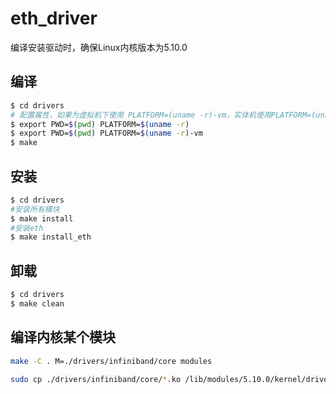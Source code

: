 # eth_driver

编译安装驱动时，确保Linux内核版本为5.10.0

## 编译
```bash
$ cd drivers
# 配置属性，如果为虚拟机下使用 PLATFORM=(uname -r)-vm，实体机使用PLATFORM=(uname -r)
$ export PWD=$(pwd) PLATFORM=$(uname -r)
$ export PWD=$(pwd) PLATFORM=$(uname -r)-vm
$ make
```
## 安装
```bash
$ cd drivers
#安装所有模块
$ make install
#安装eth
$ make install_eth
```
## 卸载
```bash
$ cd drivers
$ make clean
```

## 编译内核某个模块
```bash
make -C . M=./drivers/infiniband/core modules

sudo cp ./drivers/infiniband/core/*.ko /lib/modules/5.10.0/kernel/drivers/infiniband/core/
```
